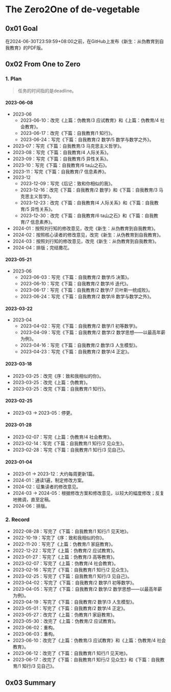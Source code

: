 # The Zero2One of de-vegetable

## 0x01 Goal

在2024-06-30T23:59:59+08:00之前，在GitHub上发布《新生：从伪教育到自我教育》的PDF版。

## 0x02 From One to Zero

### 1. Plan

> 任务的时间指的是deadline。

#### 2023-06-08

- 2023-06
  - 2023-06-10：改完《上篇：伪教育/3 应试教育》和《上篇：伪教育/4 社会教育》。
  - 2023-06-17：改完《下篇：自我教育/1 知行》。
  - 2023-06-24：写完《下篇：自我教育/2 数学/5 数学与数学之外》。
- 2023-07：写完《下篇：自我教育/3 马克思主义哲学》。
- 2023-08：写完《下篇：自我教育/4 人际关系》。
- 2023-09：写完《下篇：自我教育/5 异性关系》。
- 2023-10：写完《下篇：自我教育/6 ta山之石》。
- 2023-11：写完《下篇：自我教育/7 信息素养》。
- 2023-12
  - 2023-12-09：写完《后记：致和你相似的我》。
  - 2023-12-16：改完《下篇：自我教育/2 数学》和《下篇：自我教育/3 马克思主义哲学》。
  - 2023-12-23：改完《下篇：自我教育/4 人际关系》和《下篇：自我教育/5 异性关系》。
  - 2023-12-30：改完《下篇：自我教育/6 ta山之石》和《下篇：自我教育/7 信息素养》。
- 2024-01：按照刘行知的修改意见，改完《新生：从伪教育到自我教育》。
- 2024-02：按照核心读者的修改意见，改完《新生：从伪教育到自我教育》。
- 2024-03：按照刘行知的修改意见，改完《新生：从伪教育到自我教育》。
- 2024-04：排版；完结撒花。

#### 2023-05-21

- 2023-06
  - 2023-06-03：写完《下篇：自我教育/2 数学/5 决策》。
  - 2023-06-10：写完《下篇：自我教育/2 数学/6 迭代》。
  - 2023-06-17：写完《下篇：自我教育/2 数学/7 贝叶斯一统成败》。
  - 2023-06-24：写完《下篇：自我教育/2 数学/8 数学与数学之外》。

#### 2023-03-22

- 2023-04
  - 2023-04-02：写完《下篇：自我教育/2 数学/1 初等数学》。
  - 2023-04-09：写完《下篇：自我教育/2 数学/2 数学思想——以最高年薪为例》。
  - 2023-04-16：写完《下篇：自我教育/2 数学/3 人生模型》。
  - 2023-04-23：写完《下篇：自我教育/2 数学/4 正定》。

#### 2023-03-18

- 2023-03-25：改完《序：致和我相似的你》。
- 2023-03-25：改完《上篇：伪教育》。
- 2023-03-25：改完《下篇：自我教育/1 知行》。

#### 2023-02-25

- 2023-03 → 2023-05：停更。

#### 2023-01-28

- 2023-02-07：写完《上篇：伪教育/4 社会教育》。
- 2023-02-14：写完《下篇：自我教育/1 知行/2 见众生》。
- 2023-02-28：写完《下篇：自我教育/1 知行/3 见自己》。

#### 2023-01-04

- 2023-01 → 2023-12：大约每周更新1篇。
- 2024-01：通读1遍，制定修改方案。
- 2024-02：征集读者的修改意见。
- 2024-03 → 2024-05：根据修改方案和修改意见，以较大的幅度修改；反复地微调，直至定稿。
- 2024-06：排版。

### 2. Record

- 2022-08-28：写完了《下篇：自我教育/1 知行/1 见天地》。
- 2022-10-19：写完了《序：致和我相似的你》。
- 2022-11-20：写完了《上篇：伪教育/1 家庭教育》。
- 2022-12-22：写完了《上篇：伪教育/2 应试教育》。
- 2023-01-27：写完了《上篇：伪教育/3 高等教育》。
- 2023-02-07：写完了《上篇：伪教育/4 社会教育》。
- 2023-02-16：写完了《下篇：自我教育/1 知行/2 见众生》。
- 2023-02-25：写完了《下篇：自我教育/1 知行/3 见自己》。
- 2023-04-02：写完了《下篇：自我教育/2 数学/1 初等数学》。
- 2023-04-05：写完了《下篇：自我教育/2 数学/2 数学思想——以最高年薪为例》。
- 2023-04-19：写完了《下篇：自我教育/2 数学/3 人生模型》。
- 2023-05-01：写完了《下篇：自我教育/2 数学/4 正定》。
- 2023-05-27：改完了《上篇：伪教育/1 家庭教育》。
- 2023-05-30：改完了《上篇：伪教育/2 应试教育》。
- 2023-06-02：重构。
- 2023-06-03：重构。
- 2023-06-10：改完了《上篇：伪教育/3 应试教育》和《上篇：伪教育/4 社会教育》。
- 2023-06-12：改完了《下篇：自我教育/1 知行/1 见天地》。
- 2023-06-17：改完了《下篇：自我教育/1 知行/2 见众生》和《下篇：自我教育/1 知行/3 见自己》。

## 0x03 Summary